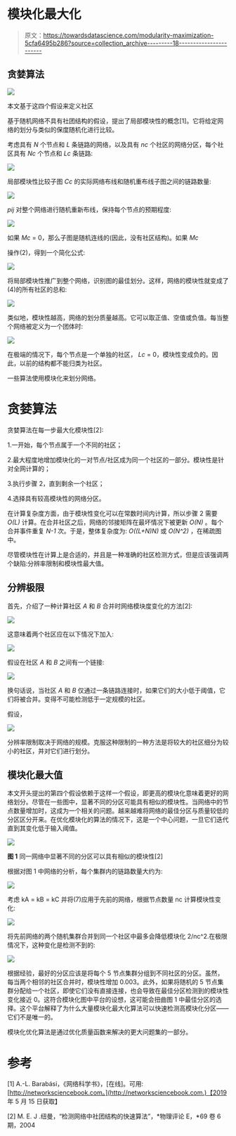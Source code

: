 # 模块化最大化

> 原文：<https://towardsdatascience.com/modularity-maximization-5cfa6495b286?source=collection_archive---------18----------------------->

## 贪婪算法

![](img/16fba9b846b515d60299013c1592da7f.png)

本文基于这四个假设来定义社区

基于随机网络不具有社团结构的假设，提出了局部模块性的概念[1]。它将给定网络的划分与类似的保度随机化进行比较。

考虑具有 *N* 个节点和 *L* 条链路的网络，以及具有 *nc* 个社区的网络分区，每个社区具有 *Nc* 个节点和 *Lc* 条链路:

![](img/0fda9d36b991de1f160e08d7b076c4f2.png)

局部模块性比较子图 *Cc* 的实际网络布线和随机重布线子图之间的链路数量:

![](img/67d79a9ce64284572aac6098f1f51335.png)

*pij* 对整个网络进行随机重新布线，保持每个节点的预期程度:

![](img/0a48e6ad9acae8fb6508b5a53f9418a0.png)

如果 *Mc* = 0，那么子图是随机连线的(因此，没有社区结构)。如果 *Mc*

操作(2)，得到一个简化公式:

![](img/a0b0d44520b5fcb6c843b1b9055c8c35.png)

将局部模块性推广到整个网络，识别图的最佳划分。这样，网络的模块性就变成了(4)的所有社区的总和:

![](img/f877f7a97d3878cb97babf001460ba05.png)

类似地，模块性越高，网络的划分质量越高。它可以取正值、空值或负值。每当整个网络被定义为一个团体时:

![](img/8fdf9eb72b60d5d92fbc37cbdaeeb8a2.png)

在极端的情况下，每个节点是一个单独的社区， *Lc* = 0，模块性变成负的。因此，以前的结构都不能归类为社区。

一些算法使用模块化来划分网络。

# 贪婪算法

贪婪算法在每一步最大化模块性[2]:

1.一开始，每个节点属于一个不同的社区；

2.最大程度地增加模块化的一对节点/社区成为同一个社区的一部分。模块性是针对全网计算的；

3.执行步骤 2，直到剩余一个社区；

4.选择具有较高模块性的网络分区。

在计算复杂度方面，由于模块性变化可以在常数时间内计算，所以步骤 2 需要 *O(L)* 计算。在合并社区之后，网络的邻接矩阵在最坏情况下被更新 *O(N)* 。每个合并事件重复 *N-1* 次。于是，整体复杂度为: *O((L+N)N)* 或 *O(N^2)* ，在稀疏图中。

尽管模块性在计算上是合适的，并且是一种准确的社区检测方式，但是应该强调两个缺陷:分辨率限制和模块性最大值。

## 分辨极限

首先，介绍了一种计算社区 *A* 和 *B* 合并时网络模块度变化的方法[2]:

![](img/229b8ca9a1b73b1db979167f6156c19e.png)

这意味着两个社区应在以下情况下加入:

![](img/943561f8da662392eec6bdf96124cf32.png)

假设在社区 *A* 和 *B* 之间有一个链接:

![](img/0ea0ab37cc933e2a0bf59168d47bc6c6.png)

换句话说，当社区 *A* 和 *B* 仅通过一条链路连接时，如果它们的大小低于阈值，它们将被合并。变得不可能检测低于一定规模的社区。

假设，

![](img/4ecd31e450117253ce9b1591ed162e01.png)

分辨率限制取决于网络的规模。克服这种限制的一种方法是将较大的社区细分为较小的社区，并对它们进行划分。

## 模块化最大值

本文开头提出的第四个假设依赖于这样一个假设，即更高的模块化意味着更好的网络划分。尽管在一些图中，显著不同的分区可能具有相似的模块性。当网络中的节点数量增加时，这成为一个相关的问题。越来越难将网络的最佳分区与质量较低的分区区分开来。在优化模块化的算法的情况下，这是一个中心问题，一旦它们迭代直到其变化低于输入阈值。

![](img/33deab814b37eb24a7a3f8f88323c1ff.png)

**图 1** 同一网络中显著不同的分区可以具有相似的模块性[2]

根据对图 1 中网络的分析，每个集群内的链路数量大约为:

![](img/0db53f3347c8c5fdc1c25df426c05789.png)

考虑 kA = kB = kC 并将(7)应用于先前的网络，根据节点数量 nc 计算模块性变化:

![](img/f042dde9b5276134d3fa97b1dfbdf2e8.png)

将先前网络的两个随机集群合并到同一个社区中最多会降低模块化 2/nc^2.在极限情况下，这种变化是检测不到的:

![](img/152048b90bedac252793257631e3bf2b.png)

根据经验，最好的分区应该是将每个 5 节点集群分组到不同社区的分区。虽然，每当两个相邻的社区合并时，模块性增加 0.003。此外，如果将随机的 5 节点集群分配给一个社区，即使它们没有直接连接，也会导致在最佳分区检测到的模块性变化接近 0。这符合模块化图中平台的设想，这可能会扭曲图 1 中最佳分区的选择。这个平台解释了为什么大量模块化最大化算法可以快速检测高模块化分区——它们不是唯一的。

模块化优化算法是通过优化质量函数来解决的更大问题集的一部分。

# 参考

[1] A.-L. Barabási，《网络科学书》，[在线]。可用:[http://networksciencebook.com。](http://networksciencebook.com.)【2019 年 5 月 15 日获取】

[2] M. E. J .纽曼，“检测网络中社团结构的快速算法”，*物理评论 E，*69 卷 6 期，2004